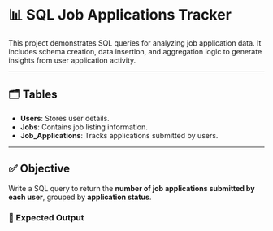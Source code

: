 # 📊 SQL Job Applications Tracker

This project demonstrates SQL queries for analyzing job application data. It includes schema creation, data insertion, and aggregation logic to generate insights from user application activity.

---

## 🗂️ Tables

- **Users**: Stores user details.
- **Jobs**: Contains job listing information.
- **Job_Applications**: Tracks applications submitted by users.

---

## ✅ Objective

Write a SQL query to return the **number of job applications submitted by each user**, grouped by **application status**.

### 📌 Expected Output

